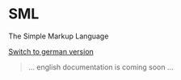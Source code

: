 # SML

The Simple Markup Language

[Switch to german version](https://github.com/GELight/sml/tree/master/src/doc/de)

>... english documentation is coming soon ...
